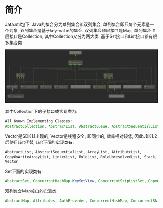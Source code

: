# 简介

Jata.util包下, Java的集合分为单列集合和双列集合, 单列集合即只每个元素是一个对象, 双列集合是基于key-value的集合. 双列集合顶层接口是Map, 单列集合顶层接口是Collection, 其中Collection又分为两大类: 基于Set接口和List接口都有很多集合类  

![](images/1.png)

其中Collection下的子接口或实现类为: 

```java
All Known Implementing Classes:
AbstractCollection, AbstractList, AbstractQueue, AbstractSequentialList, AbstractSet, ArrayBlockingQueue, ArrayDeque, ArrayList, AttributeList, BeanContextServicesSupport, BeanContextSupport, ConcurrentHashMap.KeySetView, ConcurrentLinkedDeque, ConcurrentLinkedQueue, ConcurrentSkipListSet, CopyOnWriteArrayList, CopyOnWriteArraySet, DelayQueue, EnumSet, HashSet, JobStateReasons, LinkedBlockingDeque, LinkedBlockingQueue, LinkedHashSet, LinkedList, LinkedTransferQueue, PriorityBlockingQueue, PriorityQueue, RoleList, RoleUnresolvedList, Stack, SynchronousQueue, TreeSet, Vector
```

Vector是SDK1.1出现的, Vector是线程安全, 即同步的, 效率相对较低, 因此JDK1.2后使用List代替, List下面的实现类有: 

```
AbstractList, AbstractSequentialList, ArrayList, AttributeList, CopyOnWriteArrayList, LinkedList, RoleList, RoleUnresolvedList, Stack, Vector
```

Set下面的实现类有: 
```java
AbstractSet, ConcurrentHashMap.KeySetView, ConcurrentSkipListSet, CopyOnWriteArraySet, EnumSet, HashSet, JobStateReasons, LinkedHashSet, TreeSet
```

双列集合Map接口的实现类:    
```java
AbstractMap, Attributes, AuthProvider, ConcurrentHashMap, ConcurrentSkipListMap, EnumMap, HashMap, Hashtable, IdentityHashMap, LinkedHashMap, PrinterStateReasons, Properties, Provider, RenderingHints, SimpleBindings, TabularDataSupport, TreeMap, UIDefaults, WeakHashMap
```